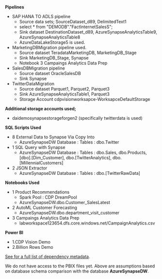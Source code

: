 **Pipelines**

* SAP HANA TO ADLS pipeline 
    * Source data sets; SourceDataset_d89, DelimitedText1
    * select * from "DEMODB"."FactInternetSalesS";
    * Sink dataset DestinationDataset_d89, AzureSynapseAnalyticsTable9, AzureSynapseAnalyticsTable8
    * AzureDataLakeStorage5 is used.
* MarketingDBMigration pipeline used.
    * 	Source dataset TeradataMarketingDB, MarketingDB_Stage
    * 	Sink MarketingDB_Stage, Synapse
    * 	Notebook 3 Campaings Analytics Data Prep
* SalesDBMigration pipeline 
    * 	Source dataset OracleSalesDB
    * 	Sink Synapse
* TwitterDataMigration
    * 	Source dataset Parquet1, Parquet2, Parquet3
    * 	Sink AzureSynapseAnalyticsTable1, Parquet3
    * 	Storage Account cdpvisionworksapce-WorksapceDefaultStorage

**Additional storage accounts used;**
* daidemosynapsestorageforgen2 (specifically twitterdata is used)

**SQL Scripts Used**
- 8 External Data to Synapse Via Copy Into
    - AzureSynapseDW Database : Tables : dbo.Twitter
- 1 SQL Query with Synapse
    - AzureSynapseDW Database : Tables : dbo.Sales, dbo.Products, [dbo].[Dim_Customer], dbo.[TwitterAnalytics], dbo.[MillennialCustomers]
- 2 JSON Extractor
    - AzureSynapseDW Database : Tables : dbo.[TwitterRawData] 

**Notebooks Used**
- 1 Product Recommendations
    - Spark Pool : CDP DreamPool
    - AzureSynapseDW.dbo.Customer_SalesLatest
- 2 AutoML Customer Forecasting
    - AzureSynapseDW.dbo.department_visit_customer
- 3 Campaings Analytics Data Prep
    - labworkspace123654.dfs.core.windows.net/CampaignAnalytics.csv

**Power BI**
- 1.CDP Vision Demo
- 2.Billion Rows Demo

[See for a full list of dependency metadata](dependency-relationships.csv).

We do not have access to the PBIX files yet. Above are assumptions based on database schema comparison with the database **AzureSynapseDW**.


